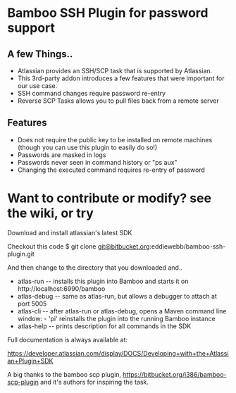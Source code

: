 #     Bamboo SSH Plugin for password support



## A few Things..
* Atlassian provides an SSH/SCP task that is supported by Atlassian.
* This 3rd-party addon introduces a few features that were important for our use case.
 * SSH command changes require password re-entry
 * Reverse SCP Tasks allows you to pull files back from a remote server


## Features

* Does not require the public key to be installed on remote machines (though you can use this plugin to easily do so!)
* Passwords are masked in logs
* Passwords never seen in command history or "ps aux"
* Changing the executed command requires re-entry of password


# Want to contribute or modify? see the wiki, or try


Download and install atlassian's latest SDK

Checkout this code
$ git clone git@bitbucket.org:eddiewebb/bamboo-ssh-plugin.git

And then change to the directory that you downloaded and..

* atlas-run   -- installs this plugin into Bamboo and starts it on http://localhost:6990/bamboo
* atlas-debug -- same as atlas-run, but allows a debugger to attach at port 5005
* atlas-cli   -- after atlas-run or atlas-debug, opens a Maven command line window:
                 - 'pi' reinstalls the plugin into the running Bamboo instance
* atlas-help  -- prints description for all commands in the SDK

Full documentation is always available at:

https://developer.atlassian.com/display/DOCS/Developing+with+the+Atlassian+Plugin+SDK

A big thanks to the bamboo scp plugin, https://bitbucket.org/i386/bamboo-scp-plugin
and it's authors for inspiring the task.
 
 
